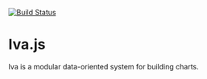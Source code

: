 [![Build Status](https://travis-ci.org/ivajs/iva.js.svg?branch=master)](https://travis-ci.org/ivajs/iva.js)
# Iva.js
Iva is a modular data-oriented system for building charts.
